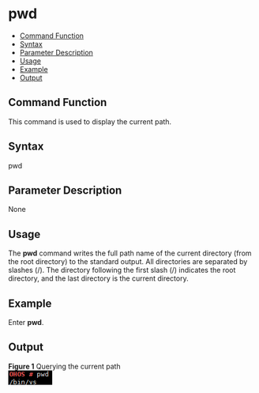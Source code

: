 # pwd<a name="EN-US_TOPIC_0000001051690315"></a>

-   [Command Function](#section197737712267)
-   [Syntax](#section1544061016267)
-   [Parameter Description](#section599112120262)
-   [Usage](#section66901116152615)
-   [Example](#section7427181922612)
-   [Output](#section116313389418)

## Command Function<a name="section197737712267"></a>

This command is used to display the current path.

## Syntax<a name="section1544061016267"></a>

pwd

## Parameter Description<a name="section599112120262"></a>

None

## Usage<a name="section66901116152615"></a>

The  **pwd**  command writes the full path name of the current directory \(from the root directory\) to the standard output. All directories are separated by slashes \(/\). The directory following the first slash \(/\) indicates the root directory, and the last directory is the current directory.

## Example<a name="section7427181922612"></a>

Enter  **pwd**.

## Output<a name="section116313389418"></a>

**Figure  1**  Querying the current path<a name="fig1659412213529"></a>  
![](figure/querying-the-current-path.png "querying-the-current-path")

